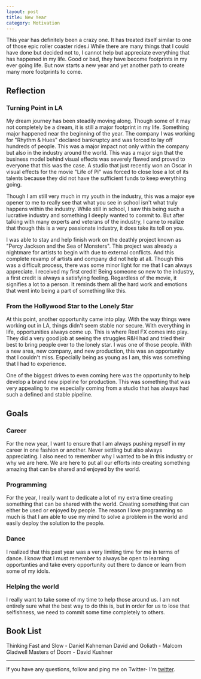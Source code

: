 ```yaml
---
layout: post
title: New Year
category: Motivation
---
```


This year has definitely been a crazy one.  It has treated itself similar to one of those epic roller coaster rides.i
While there are many things that I could have done but decided not to, I cannot help but appreciate everything that has
happened in my life.  Good or bad, they have become footprints in my ever going life.  But now starts a new year and
yet another path to create many more footprints to come.

## Reflection
### Turning Point in LA
My dream journey has been steadily moving along.  Though some of it may not completely be a dream, it is still a major
footprint in my life.  Something major happened near the beginning of the year.  The company I was working for "Rhythm
& Hues" declared bankruptcy and was forced to lay off hundreds of people.  This was a major impact not only within the
company but also in the industry around the world.  This was a major sign that the business model behind visual effects
was severely flawed and proved to everyone that this was the case.  A studio that just recently won an Oscar in visual
effects for the movie "Life of Pi" was forced to close lose a lot of its talents because they did not have the sufficient
funds to keep everything going.

Though I am still very much in my youth in the industry, this was a major eye opener to me to really see that what you
see in school isn't what truly happens within the industry.  While still in school, I saw this being such a lucrative
industry and something I deeply wanted to commit to.  But after talking with many experts and veterans of the industry,
I came to realize that though this is a very passionate industry, it does take its toll on you.

I was able to stay and help finish work on the deathly project known as "Percy Jackson and the Sea of Monsters".  This
project was already a nightmare for artists to begin with due to external conflicts.  And this complete revamp of artists
and company did not help at all.  Though this was a difficult process, there was some minor light for me that I can
always appreciate.  I received my first credit!  Being someone so new to the industry, a first credit is always a
satisfying feeling.  Regardless of the movie, it signifies a lot to a person.  It reminds them all the hard work
and emotions that went into being a part of something like this.

### From the Hollywood Star to the Lonely Star
At this point, another opportunity came into play.  With the way things were working out in LA, things didn't seem stable
nor secure.  With everything in life, opportunities always come up.  This is where Reel FX comes into play.  They did a
very good job at seeing the struggles R&H had and tried their best to bring people over to the lonely star.  I was one of
those people.  With a new area, new company, and new production, this was an opportunity that I couldn't miss.  Especially
being as young as I am, this was something that I had to experience.

One of the biggest drives to even coming here was the opportunity to help develop a brand new pipeline for production.
This was something that was very appealing to me especially coming from a studio that has always had such a defined and
stable pipeline.

## Goals
### Career
For the new year, I want to ensure that I am always pushing myself in my career in one fashion or another.  Never settling
but also always appreciating.  I also need to remember why I wanted to be in this industry or why we are here.  We are here
to put all our efforts into creating something amazing that can be shared and enjoyed by the world.

### Programming
For the year, I really want to dedicate a lot of my extra time creating something that can be shared with the world.  Creating
something that can either be used or enjoyed by people.  The reason I love programming so much is that I am able to use my mind
to solve a problem in the world and easily deploy the solution to the people.

### Dance
I realized that this past year was a very limiting time for me in terms of dance.  I know that I must remember to always be
open to learning opportunties and take every opportunity out there to dance or learn from some of my idols.

### Helping the world
I really want to take some of my time to help those around us.  I am not entirely sure what the best way to do this is, but
in order for us to lose that selfishness, we need to commit some time completely to others.

## Book List
Thinking Fast and Slow - Daniel Kahneman
David and Goliath - Malcom Gladwell
Masters of Doom - David Kushner


---

If you have any questions, follow and ping me on Twitter- I'm
[twitter].

[twitter]: https://twitter.com/stephenmunklu
